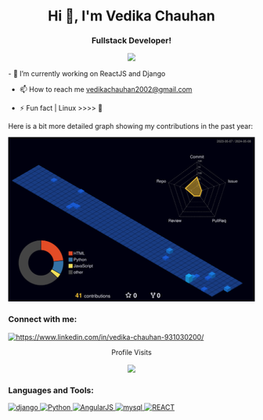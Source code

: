 <h1 align="center">Hi 👋, I'm Vedika Chauhan</h1>
<h3 align="center">Fullstack Developer!</h3>
<p align='center'>
<img align = "right alt = "coding" width = "400" src = "https://media2.giphy.com/media/13HgwGsXF0aiGY/giphy.gif?cid=ecf05e47kywzev2elyxu9y3pdkqo5uae9rd06pt2gfuw4s3u&rid=giphy.gif&ct=g">
</p>
- 🔭 I’m currently working on ReactJS and Django

- 📫 How to reach me vedikachauhan2002@gmail.com

- ⚡ Fun fact | Linux >>>> 🙂

Here is a bit more detailed graph showing my contributions in the past year:

![GitHub stats](https://raw.githubusercontent.com/Vedika002/Vedika002/master/profile-3d-contrib/profile-night-view.svg)


<h3 align="left">Connect with me:</h3>
<p align="left">
<a href="https://www.linkedin.com/in/vedika-chauhan-931030200/" target="_blank"><img align="center" src="https://cdn-icons-png.flaticon.com/512/174/174857.png" alt="https://www.linkedin.com/in/vedika-chauhan-931030200/" height="30" width="30" /></a>
</p>
<p align="center">
   Profile Visits <br/> <br/>
  <img src="https://profile-counter.glitch.me/%7BVedika002%7D/count.svg" />
</p>

   
 <h3 align="left">Languages and Tools:</h3>
<p align="left"> <a href="https://www.djangoproject.com/" target="_blank" rel="noreferrer"> <img src="https://static.djangoproject.com/img/logo-django.42234b631760.svg" alt="django" width="40" height="40"/> </a> <a href="https://www.python.org/" target="_blank" rel="noreferrer"> <img src="https://www.python.org/static/img/python-logo@2x.png" alt="Python" width="80" height="40"/> </a> <a href="https://angularjs.org/" target="_blank" rel="noreferrer"> <img src="https://angularjs.org/img/angularjs-for-header-only.svg" alt="AngularJS" width="80" height="40"/> </a> <a href="https://www.mysql.com/" target="_blank" rel="noreferrer"> <img src="https://labs.mysql.com/common/logos/mysql-logo.svg?v2" alt="mysql" width="50" height="40"/> </a> <a href="https://react.dev/" target="_blank" rel="noreferrer"> <img src="https://react.dev/favicon.ico" alt="REACT" width="40" height="40"/> </a> </p>
